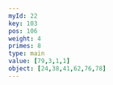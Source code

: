 ```yaml
---
myId: 22
key: 103
pos: 106
weight: 4
primes: 8
type: main
value: [79,3,1,1]
object: [24,38,41,62,76,78]
---
```

